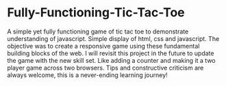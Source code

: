 # Fully-Functioning-Tic-Tac-Toe
A simple yet fully functioning game of tic tac toe to demonstrate understanding of javascript.
Simple display of html, css and javascript. The objective was to create a responsive game using these fundamental building blocks of the web.
I will revisit this project in the future to update the game with the new skill set. Like adding a counter and making it a two player game across two browsers.
Tips and constructive criticism are always welcome, this is a never-ending learning journey!
